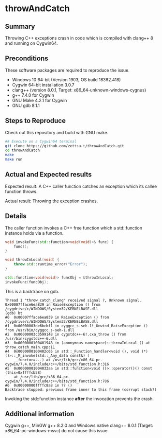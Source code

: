 # throwAndCatch

## Summary

Throwing C++ exceptions crash in code which is compiled with clang++ 8 and running on Cygwin64.

## Preconditions

These software packages are required to reproduce the issue.

+ Windows 10 64-bit (Version 1903, OS build 18362.418)
+ Cygwin 64-bit installation 3.0.7
+ clang++ (version 8.0.1, Target: x86_64-unknown-windows-cygnus)
+ g++ 7.4.0 for Cygwin
+ GNU Make 4.2.1 for Cygwin
+ GNU gdb 8.1.1

## Steps to Reproduce

Check out this repository and build with GNU make.

```bash
## Execute on a Cygwin64 terminal
git clone https://github.com/zettsu-t/throwAndCatch.git
cd throwAndCatch
make
make run
```

## Actual and Expected results

Expected result:
A C++ caller function catches an exception which its callee function throws.

Actual result:
Throwing the exception crashes.

## Details

The caller function invokes a C++ free function which a std::function instance holds via a function.

```c++
void invokeFunc(std::function<void(void)>& func) {
    func();
}

void throwInLocal(void) {
    throw std::runtime_error("Error");
}

std::function<void(void)> funcObj = &throwInLocal;
invokeFunc(funcObj);
```

This is a backtrace on gdb.

```text
Thread 1 "throw_catch_clang" received signal ?, Unknown signal.
0x00007fface6ea839 in RaiseException () from /cygdrive/c/WINDOWS/System32/KERNELBASE.dll
(gdb) bt
#0  0x00007fface6ea839 in RaiseException () from /cygdrive/c/WINDOWS/System32/KERNELBASE.dll
#1  0x00000003de6bcbf1 in cyggcc_s-seh-1!_Unwind_RaiseException () from /usr/bin/cyggcc_s-seh-1.dll
#2  0x00000003c3599148 in cygstdc++-6!.cxa_throw () from /usr/bin/cygstdc++-6.dll
#3  0x0000000100401948 in (anonymous namespace)::throwInLocal () at throw_catch_main.cpp:11
#4  0x0000000100402c65 in std::_Function_handler<void (), void (*)()>::_M_invoke(std::_Any_data const&) (
    __functor=...) at /usr/lib/gcc/x86_64-pc-cygwin/7.4.0/include/c++/bits/std_function.h:316
#5  0x00000001004032aa in std::function<void ()>::operator()() const (this=0xffffcb58)
    at /usr/lib/gcc/x86_64-pc-cygwin/7.4.0/include/c++/bits/std_function.h:706
#6  0x00000000ffffc8a8 in ?? ()
Backtrace stopped: previous frame inner to this frame (corrupt stack?)
```

Invoking the std::function instance **after** the invocation prevents the crash.

## Additional information

Cygwin g++, MinGW g++ 8.2.0 and Windows native clang++ 8.0.1 (Target: x86_64-pc-windows-msvc) do not cause this issue.
